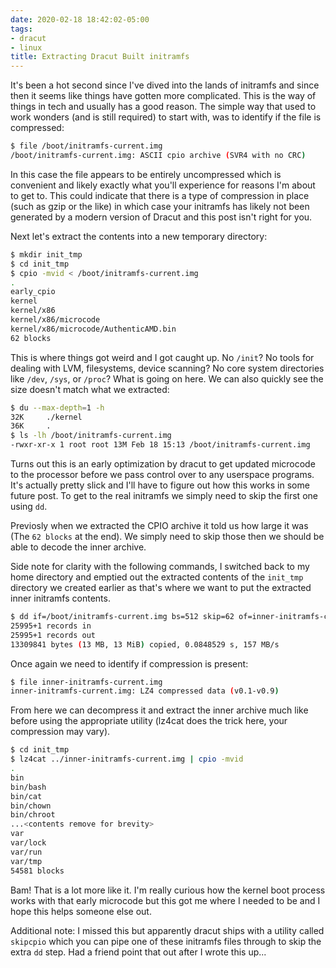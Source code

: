 ```yaml
---
date: 2020-02-18 18:42:02-05:00
tags:
- dracut
- linux
title: Extracting Dracut Built initramfs
---
```


It's been a hot second since I've dived into the lands of initramfs and since
then it seems like things have gotten more complicated. This is the way of
things in tech and usually has a good reason. The simple way that used to work
wonders (and is still required) to start with, was to identify if the file is
compressed:

```bash
$ file /boot/initramfs-current.img
/boot/initramfs-current.img: ASCII cpio archive (SVR4 with no CRC)
```

In this case the file appears to be entirely uncompressed which is convenient
and likely exactly what you'll experience for reasons I'm about to get to. This
could indicate that there is a type of compression in place (such as gzip or
the like) in which case your initramfs has likely not been generated by a
modern version of Dracut and this post isn't right for you.

Next let's extract the contents into a new temporary directory:

```bash
$ mkdir init_tmp
$ cd init_tmp
$ cpio -mvid < /boot/initramfs-current.img
.
early_cpio
kernel
kernel/x86
kernel/x86/microcode
kernel/x86/microcode/AuthenticAMD.bin
62 blocks
```

This is where things got weird and I got caught up. No `/init`? No tools for
dealing with LVM, filesystems, device scanning? No core system directories like
`/dev`, `/sys`, or `/proc`? What is going on here. We can also quickly see the
size doesn't match what we extracted:

```bash
$ du --max-depth=1 -h
32K     ./kernel
36K     .
$ ls -lh /boot/initramfs-current.img
-rwxr-xr-x 1 root root 13M Feb 18 15:13 /boot/initramfs-current.img
```

Turns out this is an early optimization by dracut to get updated microcode to the
processor before we pass control over to any userspace programs. It's actually
pretty slick and I'll have to figure out how this works in some future post. To
get to the real initramfs we simply need to skip the first one using `dd`.

Previosly when we extracted the CPIO archive it told us how large it was (The
`62 blocks` at the end). We simply need to skip those then we should be able to
decode the inner archive.

Side note for clarity with the following commands, I switched back to my home
directory and emptied out the extracted contents of the `init_tmp` directory we
created earlier as that's where we want to put the extracted inner initramfs
contents.

```bash
$ dd if=/boot/initramfs-current.img bs=512 skip=62 of=inner-initramfs-current.img
25995+1 records in
25995+1 records out
13309841 bytes (13 MB, 13 MiB) copied, 0.0848529 s, 157 MB/s
```

Once again we need to identify if compression is present:

```bash
$ file inner-initramfs-current.img
inner-initramfs-current.img: LZ4 compressed data (v0.1-v0.9)
```

From here we can decompress it and extract the inner archive much like before
using the appropriate utility (lz4cat does the trick here, your compression may
vary).

```bash
$ cd init_tmp
$ lz4cat ../inner-initramfs-current.img | cpio -mvid
.
bin
bin/bash
bin/cat
bin/chown
bin/chroot
...<contents remove for brevity>
var
var/lock
var/run
var/tmp
54581 blocks
```

Bam! That is a lot more like it. I'm really curious how the kernel boot process
works with that early microcode but this got me where I needed to be and I hope
this helps someone else out.

Additional note: I missed this but apparently dracut ships with a utility
called `skipcpio` which you can pipe one of these initramfs files through to
skip the extra `dd` step. Had a friend point that out after I wrote this up...
